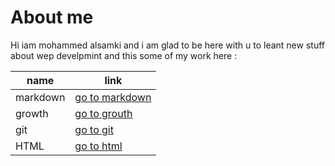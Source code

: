 # About me 

Hi iam mohammed alsamki and i am glad to be here with u to leant new stuff about wep develpmint and this some of my work here :

name  | link
------------ | -------------
markdown | [go to markdown](https://mohammedalsamki.github.io/reading-notes/markdown)
growth | [go to grouth](https://mohammedalsamki.github.io/reading-notes/growth)
git | [go to git](https://mohammedalsamki.github.io/reading-notes/git)
HTML | [go to html](https://mohammedalsamki.github.io/reading-notes/html)
